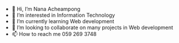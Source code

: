- 👋 Hi, I’m Nana Acheampong 
- 👀 I’m interested in Information Technology 
- 🌱 I’m currently learning Web development 
- 💞️ I’m looking to collaborate on many projects in Web development 
- 📫 How to reach me 059 269 3748

<!---
Degraphixo/Degraphixo is a ✨ special ✨ repository because its `README.md` (this file) appears on your GitHub profile.
You can click the Preview link to take a look at your changes.
--->
